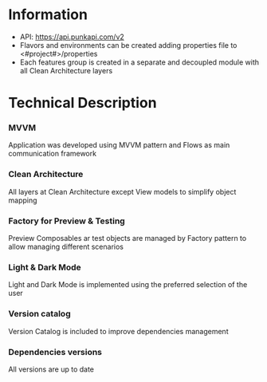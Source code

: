 # Information
- API: https://api.punkapi.com/v2
- Flavors and environments can be created adding properties file to <#project#>/properties
- Each features group is created in a separate and decoupled module with all Clean Architecture layers

# Technical Description
### MVVM
Application was developed using MVVM pattern and Flows as main communication framework

### Clean Architecture
All layers at Clean Architecture except View models to simplify object mapping

### Factory for Preview & Testing
Preview Composables ar test objects are managed by Factory pattern to allow managing different scenarios

### Light & Dark Mode
Light and Dark Mode is implemented using the preferred selection of the user

### Version catalog
Version Catalog is included to improve dependencies management

### Dependencies versions
All versions are up to date